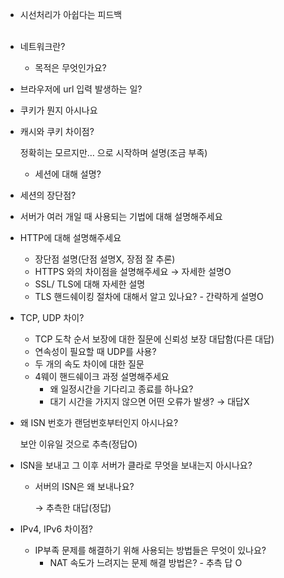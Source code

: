- 시선처리가 아쉽다는 피드백
<br/> <br/>

- 네트워크란?
    - 목적은 무엇인가요?
- 브라우저에 url 입력 발생하는 일?
- 쿠키가 뭔지 아시나요
- 캐시와 쿠키 차이점?
    
    정확히는 모르지만… 으로 시작하며 설명(조금 부족)
    
    - 세션에 대해 설명?
- 세션의 장단점?
- 서버가 여러 개일 때 사용되는 기법에 대해 설명해주세요
- HTTP에 대해 설명해주세요
    - 장단점 설명(단점 설명X, 장점 잘 추론)
    - HTTPS 와의 차이점을 설명해주세요 → 자세한 설명O
    - SSL/ TLS에 대해 자세한 설명
    - TLS 핸드쉐이킹 절차에 대해서 알고 있나요? - 간략하게 설명O
- TCP, UDP 차이?
    - TCP 도착 순서 보장에 대한 질문에 신뢰성 보장 대답함(다른 대답)
    - 연속성이 필요할 때 UDP를 사용?
    - 두 개의 속도 차이에 대한 질문
    - 4웨이 핸드쉐이크 과정 설명해주세요
        - 왜 일정시간을 기다리고 종료를 하나요?
        - 대기 시간을 가지지 않으면 어떤 오류가 발생? → 대답X
- 왜 ISN 번호가 랜덤번호부터인지 아시나요?
    
    보안 이유일 것으로 추측(정답O)
    
- ISN을 보내고 그 이후 서버가 클라로 무엇을 보내는지 아시나요?
    - 서버의 ISN은 왜 보내나요?
        
        → 추측한 대답(정답)
        
- IPv4, IPv6 차이점?
    - IP부족 문제를 해결하기 위해 사용되는 방법들은 무엇이 있나요?
        - NAT 속도가 느려지는 문제 해결 방법은? - 추측 답 O
